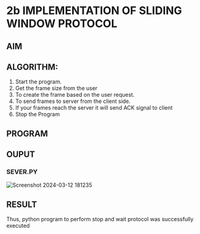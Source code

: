 # 2b IMPLEMENTATION OF SLIDING WINDOW PROTOCOL
## AIM
## ALGORITHM:
1. Start the program.
2. Get the frame size from the user
3. To create the frame based on the user request.
4. To send frames to server from the client side.
5. If your frames reach the server it will send ACK signal to client
6. Stop the Program
## PROGRAM
## OUPUT
### SEVER.PY
![Screenshot 2024-03-12 181235](https://github.com/HariharanJayavel/2b_SLIDING_WINDOW_PROTOCOL/assets/144870546/40b70ac5-67f6-4c14-ad5f-3274f58b746c)

## RESULT
Thus, python program to perform stop and wait protocol was successfully executed
